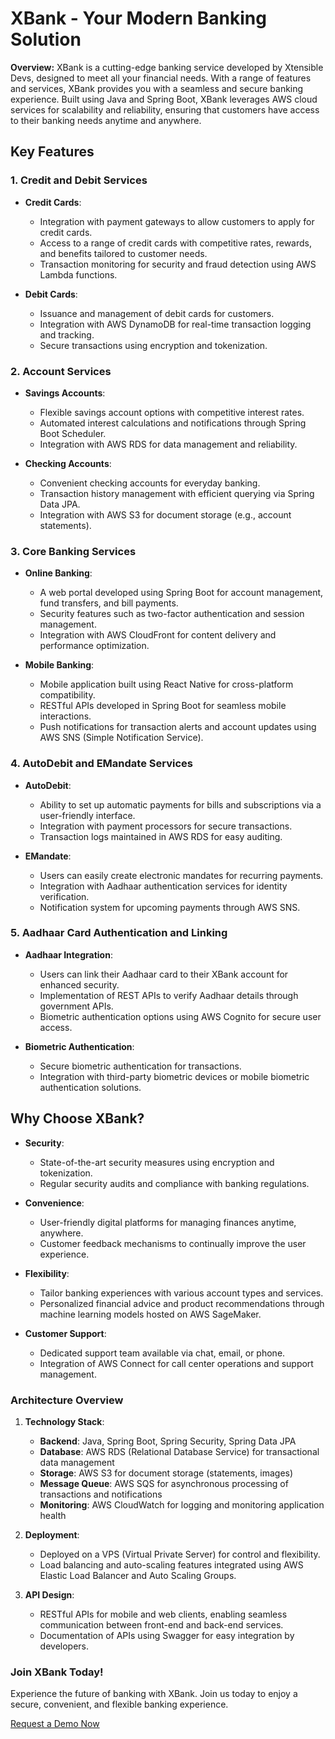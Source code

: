 # XBank - Your Modern Banking Solution

**Overview:** XBank is a cutting-edge banking service developed by Xtensible
Devs, designed to meet all your financial needs. With a range of features and
services, XBank provides you with a seamless and secure banking experience.
Built using Java and Spring Boot, XBank leverages AWS cloud services for
scalability and reliability, ensuring that customers have access to their
banking needs anytime and anywhere.

## Key Features

### 1. Credit and Debit Services

- **Credit Cards**:
  - Integration with payment gateways to allow customers to apply for credit
    cards.
  - Access to a range of credit cards with competitive rates, rewards, and
    benefits tailored to customer needs.
  - Transaction monitoring for security and fraud detection using AWS Lambda
    functions.

- **Debit Cards**:
  - Issuance and management of debit cards for customers.
  - Integration with AWS DynamoDB for real-time transaction logging and
    tracking.
  - Secure transactions using encryption and tokenization.

### 2. Account Services

- **Savings Accounts**:
  - Flexible savings account options with competitive interest rates.
  - Automated interest calculations and notifications through Spring Boot
    Scheduler.
  - Integration with AWS RDS for data management and reliability.

- **Checking Accounts**:
  - Convenient checking accounts for everyday banking.
  - Transaction history management with efficient querying via Spring Data JPA.
  - Integration with AWS S3 for document storage (e.g., account statements).

### 3. Core Banking Services

- **Online Banking**:
  - A web portal developed using Spring Boot for account management, fund
    transfers, and bill payments.
  - Security features such as two-factor authentication and session management.
  - Integration with AWS CloudFront for content delivery and performance
    optimization.

- **Mobile Banking**:
  - Mobile application built using React Native for cross-platform
    compatibility.
  - RESTful APIs developed in Spring Boot for seamless mobile interactions.
  - Push notifications for transaction alerts and account updates using AWS SNS
    (Simple Notification Service).

### 4. AutoDebit and EMandate Services

- **AutoDebit**:
  - Ability to set up automatic payments for bills and subscriptions via a
    user-friendly interface.
  - Integration with payment processors for secure transactions.
  - Transaction logs maintained in AWS RDS for easy auditing.

- **EMandate**:
  - Users can easily create electronic mandates for recurring payments.
  - Integration with Aadhaar authentication services for identity verification.
  - Notification system for upcoming payments through AWS SNS.

### 5. Aadhaar Card Authentication and Linking

- **Aadhaar Integration**:
  - Users can link their Aadhaar card to their XBank account for enhanced
    security.
  - Implementation of REST APIs to verify Aadhaar details through government
    APIs.
  - Biometric authentication options using AWS Cognito for secure user access.

- **Biometric Authentication**:
  - Secure biometric authentication for transactions.
  - Integration with third-party biometric devices or mobile biometric
    authentication solutions.

## Why Choose XBank?

- **Security**:
  - State-of-the-art security measures using encryption and tokenization.
  - Regular security audits and compliance with banking regulations.

- **Convenience**:
  - User-friendly digital platforms for managing finances anytime, anywhere.
  - Customer feedback mechanisms to continually improve the user experience.

- **Flexibility**:
  - Tailor banking experiences with various account types and services.
  - Personalized financial advice and product recommendations through machine
    learning models hosted on AWS SageMaker.

- **Customer Support**:
  - Dedicated support team available via chat, email, or phone.
  - Integration of AWS Connect for call center operations and support
    management.

### Architecture Overview

1. **Technology Stack**:
   - **Backend**: Java, Spring Boot, Spring Security, Spring Data JPA
   - **Database**: AWS RDS (Relational Database Service) for transactional data
     management
   - **Storage**: AWS S3 for document storage (statements, images)
   - **Message Queue**: AWS SQS for asynchronous processing of transactions and
     notifications
   - **Monitoring**: AWS CloudWatch for logging and monitoring application
     health

2. **Deployment**:
   - Deployed on a VPS (Virtual Private Server) for control and flexibility.
   - Load balancing and auto-scaling features integrated using AWS Elastic Load
     Balancer and Auto Scaling Groups.

3. **API Design**:
   - RESTful APIs for mobile and web clients, enabling seamless communication
     between front-end and back-end services.
   - Documentation of APIs using Swagger for easy integration by developers.

### Join XBank Today!

Experience the future of banking with XBank. Join us today to enjoy a secure,
convenient, and flexible banking experience.

[Request a Demo Now](https://xbank.ankurdebnath.live/request-demo)
